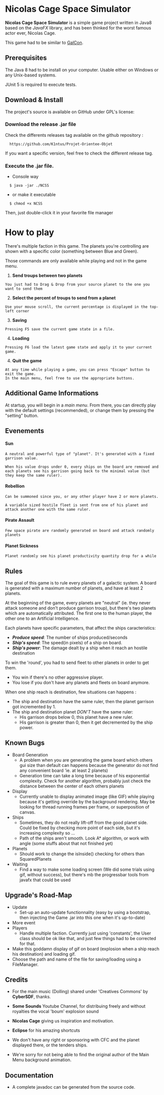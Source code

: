 
# Nicolas Cage Space Simulator #


**Nicolas Cage Space Simulator**  is a simple game project written in Java8 based on the *JavaFX* library, and has been thinked for the worst famous actor ever, Nicolas Cage.

This game had to be similar to [GalCon](https://store.steampowered.com/app/294160/Galcon_2_Galactic_Conquest/).


## Prerequisites ##

The Java 8 had to be install on your computer.
Usable either on Windows or any Unix-based systems.

JUnit 5 is required to execute tests.

## Download & Install ##

The project's source is available on GitHub under GPL's license:

### Download the release .jar file
Check the differents releases tag available on the github repository :
```
  https://github.com/K1ntus/Projet-Orientee-Objet
```
If you want a specific version, feel free to check the different release tag.


### Execute the .jar file.

* Console way
```
  $ java -jar ./NCSS
```
*  or make it executable
```
  $ chmod +x NCSS
```
Then, just double-click it in your favorite file manager

# How to play #

 There's multiple faction in this game. The planets you're controlling are shown with a specific color (something between Blue and Green). 

Those commands are only available while playing and not in the game menu.

 1.  **Send troups between two planets**
```
You just had to Drag & Drop from your source planet to the one you want to send them
```

2. **Select the percent of troups to send from a planet**
```
Use your mouse scroll, the current percentage is displayed in the top-left corner
```

3. **Saving**
```
Pressing F5 save the current game state in a file.
```

4. **Loading**
```
Pressing F6 load the latest game state and apply it to your current game.
```

4. **Quit the game**
```
At any time while playing a game, you can press "Escape" button to exit the game.
In the main menu, feel free to use the appropriate buttons.
```

## Additional Game Informations ##

At startup, you will begin in a *main menu*. From there, you can directly play with the default settings (recommended), or change them by pressing the "setting" button.

## Evenements ##

#### Sun ####
```
A neutral and powerful type of "planet". It's generated with a fixed garrison value.

When his value drops under 0, every ships on the board are removed and each planets see his garrison going back to the minimal value (but they keep the same ruler).
```
#### Rebellion ####
```
Can be summoned since you, or any other player have 2 or more planets.

A variable sized hostile fleet is sent from one of his planet and attack another one with the same ruler.
```
#### Pirate Assault ####
```
Few space pirate are randomly generated on board and attack randomly planets
```

#### Planet Sickness ####
```
Planet randomly see his planet productivity quantity drop for a while
```


## Rules ##

The goal of this game is to rule every planets of a galactic system. A board is generated with a maximum number of planets, and have at least 2 planets.

At the beginning of the game, every planets are "neutral" (ie. they never attack someone and don't produce garrison troup), but there's two planets which are automatically attributed. The first one to the human player, the other one to an Artificial Intelligence.

Each planets have specific parameters, that affect the ships caracteristics:
* ***Produce speed***: The number of ships produced/seconds
* ***Ship's speed***: The speed(in pixels) of a ship on board.
* ***Ship's power***: The damage dealt by a ship when it reach an hostile destination

To win the 'round', you had to send fleet to other planets in order to get them.
* You win if there's no other aggressive player.
* You lose if you don't have any planets and fleets on board anymore.

When one ship reach is destination, few situations can happens :
* The ship and destination have the same ruler, then the planet garrison got incremented by 1.
* The ship and destination planet *DON'T* have the same ruler:
	* His garrison drops below 0, this planet have a new ruler.
	* His garrison is greater than 0, then it get decremented by the ship power.



## Known Bugs ##
* Board Generation
	* A problem when you are generating the game board which others gui size than default can happens because the generator do not find any convenient board 'ie. at least 2 planets)
	* Generation time can take a long time because of his exponential complexity. Check for another algorithm, probably just check the distance between the center of each others planets
* Display
	* Currently unable to display animated image (like GIF) while playing because it's getting override by the background rendering. May be looking for thread running frames per frame, or superposition of canvas.
*  Ships
	* Sometimes, they do not really lift-off from the good planet side. Could be fixed by checking more point of each side, but it's increasing complexity so ...
	* Path of the ships aren't smooth. Look A* algorithm, or work with angle (some stuffs about that not finished yet)
* Planets
	* Should work to change the isInside() checking for others than SquaredPlanets
* Waiting
	* Find a way to make some loading screen (We did some trials using gif, without success), but there's mb the progressbar tools from javafx that could be used 

## Upgrade's Road-Map ##
* Update
	* Set-up an auto-update functionnality (easy by using a bootstrap, then injecting the Game .jar into this one when it's up-to-date)
* More event
* Players
	* Handle multiple faction. Currently just using 'constants', the User class should be ok like that, and just few things had to be corrected for that.
* Make this goddamn display of gif on board (explosion when a ship reach his destination) and loading gif.
* Choose the path and name of the file for saving/loading using a FileManager.

## Credits ##

* For the main music (Dolling) shared under 'Creatives Commons' by **CyberSDF**, thanks.

* **Some Sounds** Youtube Channel, for distribuing freely and without royalties the vocal 'boum' explosion sound

* **Nicolas Cage** giving us inspiration and motivation.

* **Eclipse** for his amazing shortcuts

* We don't have any right or sponsoring with CFC and the planet displayed there, or the tenders ships.

* We're sorry for not being able to find the original author of the Main Menu background animation.

## Documentation ##

  * A complete javadoc can be generated from the source code.
